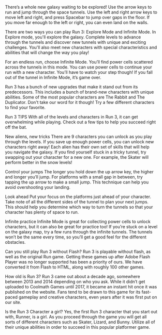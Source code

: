 There’s a whole new galaxy waiting to be explored! Use the arrow keys to run and jump through the space tunnels. Use the left and right arrow keys to move left and right, and press Spacebar to jump over gaps in the floor. If you move far enough to the left or right, you can even land on the walls.

There are two ways you can play Run 3: Explore Mode and Infinite Mode. In Explore mode, you'll explore the galaxy. Complete levels to advance through the tunnels and discover new tunnels with unique and exciting challenges. You'll also meet new characters with special characteristics and abilities that will change the way you play!

For an endless run, choose Infinite Mode. You’ll find power cells scattered across the tunnels in this mode. You can use power cells to continue your run with a new character. You’ll have to watch your step though! If you fall out of the tunnel in Infinite Mode, it’s game over.

Run 3 has a bunch of new upgrades that make it stand out from its predecessors. This includes a bunch of brand-new characters with unique abilities. Some of the most popular characters are The Rabbit and The Duplicator. Don't take our word for it though! Try a few different characters to find your favorite.

Run 3 TIPS
With all of the levels and characters in Run 3, it can get overwhelming while playing. Check out a few tips to help you succeed right off the bat.

New aliens, new tricks
There are 9 characters you can unlock as you play through the levels. If you save up enough power cells, you can unlock new characters right away! Each alien has their own set of skills that will help you navigate the galaxy. If you find yourself stuck in a tricky tunnel, try swapping out your character for a new one. For example, the Skater will perform better in the snow levels!

Control your jumps
The longer you hold down the up arrow key, the higher and longer you’ll jump. For platforms with a small gap in between, try tapping the up arrow to make a small jump. This technique can help you avoid overshooting your landing.

Look ahead
Put your focus on the platforms just ahead of your character. Take note of all the different sides of the tunnel to plan your next jumps. This should help you determine which way to turn the tunnels so that your character has plenty of space to run.

Infinite practice
Infinite Mode is great for collecting power cells to unlock characters, but it can also be great for practice too! If you’re stuck on a level on the galaxy map, try a few runs through the infinite tunnels. The tunnels won’t be the same every time, so you’ll get a good feel for the different obstacles.

Can you still play Run 3 without Flash?
Run 3 is playable without flash, as well as the original Run game. Getting these games up after Adobe Flash Player was no longer supported has been a priority of ours. We have converted it from Flash to HTML, along with roughly 100 other games.

How old is Run 3?
Run 3 came out about a decade ago, somewhere between 2013 and 2014 depending on who you ask. While it didn’t get uploaded to Coolmath Games until 2017, it became an instant hit once it was published on the website. Fans tend to be drawn to this game for its fast-paced gameplay and creative characters, even years after it was first put on our site. 

Is the Run 3 Character a girl?
Yes, the first Run 3 character that you start out with, Runner, is a girl. As you proceed through the game you will get all sorts of different characters such as Skater, Lizard, and Bunny. Utilize all of their unique abilities in order to succeed in this popular platformer game. 